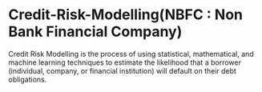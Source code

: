 # Credit-Risk-Modelling(NBFC : Non Bank Financial Company)
Credit Risk Modelling is the process of using statistical, mathematical, and machine learning techniques to estimate the likelihood that a borrower (individual, company, or financial institution) will default on their debt obligations.
